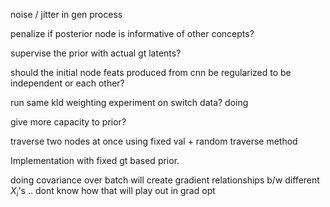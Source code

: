 noise / jitter in gen process

penalize if posterior node is informative of other concepts?

supervise the prior with actual gt latents?

should the initial node feats produced from cnn be regularized to be independent or each other?

run same kld weighting experiment on switch data? doing

give more capacity to prior?

traverse two nodes at once using fixed val + random traverse method

Implementation with fixed gt based prior.


doing covariance over batch will create gradient relationships b/w different $X_i$'s .. dont know how that will play out in grad opt